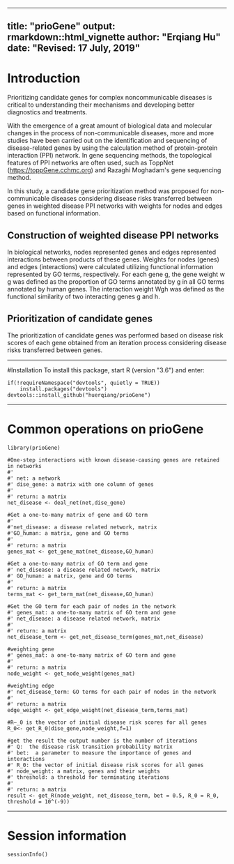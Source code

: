 ---
title: "prioGene"
output: rmarkdown::html_vignette
author: "Erqiang Hu"
date: "Revised: 17 July, 2019"
--------


# Introduction
Prioritizing candidate genes for complex noncommunicable diseases is critical
to understanding their mechanisms and developing better diagnostics and
treatments.

With the emergence of  a great amount of biological data and molecular changes
in the process of non-communicable diseases, more and more studies have been
carried out on the identification and sequencing of disease-related genes by
using the calculation method of protein-protein interaction (PPI) network.
In gene sequencing methods, the topological features of PPI networks are often
used, such as ToppNet (https://toppGene.cchmc.org) and Razaghi Moghadam's gene
sequencing method.

In this study, a candidate gene prioritization method was proposed for
non-communicable diseases considering disease risks transferred between genes
in weighted disease PPI networks with weights for nodes and edges based on
functional information.

## Construction of weighted disease PPI networks
In biological networks, nodes represented genes and edges represented
interactions between products of these genes. Weights for nodes (genes) and 
edges (interactions) were calculated utilizing functional information
represented by GO terms, respectively.
For each gene g, the gene weight w g was defined as the proportion of
GO terms annotated by g in all GO terms annotated by human genes.
The interaction weight Wgh was defined as the functional similarity of
two interacting genes g and h.

## Prioritization of candidate genes
The prioritization of candidate genes was performed based on disease risk scores
of each gene obtained from an iteration process considering disease risks
transferred between genes.


--------


#Installation
To install this package, start R (version "3.6") and enter:

```{r, eval=FALSE, message=FALSE, warning=FALSE}
if(!requireNamespace("devtools", quietly = TRUE))
    install.packages("devtools")
devtools::install_github("huerqiang/prioGene")
```

-------

# Common operations on prioGene
```{r}
library(prioGene)
```

```{r}
#One-step interactions with known disease-causing genes are retained in networks
#'
#' net: a network
#' dise_gene: a matrix with one column of genes
#'
#' return: a matrix
net_disease <- deal_net(net,dise_gene)
```
```{r}
#Get a one-to-many matrix of gene and GO term
#'
#'net_disease: a disease related network, matrix
#'GO_human: a matrix, gene and GO terms
#'
#' return: a matrix
genes_mat <- get_gene_mat(net_disease,GO_human)
```
```{r}
#Get a one-to-many matrix of GO term and gene
#' net_disease: a disease related network, matrix
#' GO_human: a matrix, gene and GO terms
#'
#' return: a matrix
terms_mat <- get_term_mat(net_disease,GO_human)
```
```{r}
#Get the GO term for each pair of nodes in the network
#' genes_mat: a one-to-many matrix of GO term and gene
#' net_disease: a disease related network, matrix
#'
#' return: a matrix
net_disease_term <- get_net_disease_term(genes_mat,net_disease)
```

```{r}
#weighting gene
#' genes_mat: a one-to-many matrix of GO term and gene
#'
#' return: a matrix
node_weight <- get_node_weight(genes_mat)
```
```{r}
#weighting edge
#' net_disease_term: GO terms for each pair of nodes in the network
#'
#' return: a matrix
edge_weight <- get_edge_weight(net_disease_term,terms_mat)
```


```{r}
#R—_0 is the vector of initial disease risk scores for all genes
R_0<- get_R_0(dise_gene,node_weight,f=1)
```

```{r}
#get the result the output number is the number of iterations
#' Q:  the disease risk transition probability matrix
#' bet:  a parameter to measure the importance of genes and interactions
#' R_0: the vector of initial disease risk scores for all genes
#' node_weight: a matrix, genes and their weights
#' threshold: a threshold for terminating iterations
#'
#' return: a matrix
result <- get_R(node_weight, net_disease_term, bet = 0.5, R_0 = R_0, threshold = 10^(-9))
```

------

# Session information

```{r}
sessionInfo()
```

